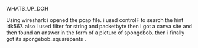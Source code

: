 WHATS_UP_DOH

Using wireshark i opened the pcap file.
i used controlF to search the hint idk567.
also i used filter for string and packetbyte then i got a canva site and then found an answer in the form of a picture of spongebob.
then i finally got its spongebob_squarepants .
